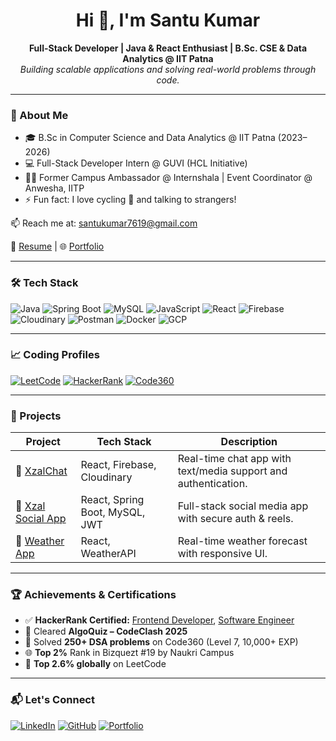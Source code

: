 <h1 align="center">Hi 👋, I'm Santu Kumar</h1>
<p align="center">
  <strong>Full-Stack Developer | Java & React Enthusiast | B.Sc. CSE & Data Analytics @ IIT Patna</strong><br>
  <i>Building scalable applications and solving real-world problems through code.</i>
</p>

---

### 💼 About Me

- 🎓 B.Sc in Computer Science and Data Analytics @ IIT Patna (2023–2026)
- 💻 Full-Stack Developer Intern @ GUVI (HCL Initiative)
- 🧑‍🏫 Former Campus Ambassador @ Internshala | Event Coordinator @ Anwesha, IITP
- ⚡ Fun fact: I love cycling 🚴 and talking to strangers!

📫 Reach me at: [santukumar7619@gmail.com](mailto:santukumar7619@gmail.com)

📄 [Resume](https://github.com/Santu-kumar364/Santu-kumar364/blob/main/ResumeSantu.pdf) | 🌐 [Portfolio](https://my-portfolio-chi-rose-78.vercel.app/)

---

### 🛠 Tech Stack

![Java](https://img.shields.io/badge/Java-%23ED8B00.svg?style=for-the-badge&logo=java&logoColor=white)
![Spring Boot](https://img.shields.io/badge/Spring%20Boot-6DB33F?style=for-the-badge&logo=spring-boot&logoColor=white)
![MySQL](https://img.shields.io/badge/MySQL-00758F?style=for-the-badge&logo=mysql&logoColor=white)
![JavaScript](https://img.shields.io/badge/JavaScript-F7DF1E?style=for-the-badge&logo=javascript&logoColor=black)
![React](https://img.shields.io/badge/React-20232A?style=for-the-badge&logo=react&logoColor=61DAFB)
![Firebase](https://img.shields.io/badge/Firebase-FFCA28?style=for-the-badge&logo=firebase&logoColor=black)
![Cloudinary](https://img.shields.io/badge/Cloudinary-3448C5?style=for-the-badge&logo=cloudinary&logoColor=white)
![Postman](https://img.shields.io/badge/Postman-FF6C37?style=for-the-badge&logo=postman&logoColor=white)
![Docker](https://img.shields.io/badge/Docker-2496ED?style=for-the-badge&logo=docker&logoColor=white)
![GCP](https://img.shields.io/badge/GCP-4285F4?style=for-the-badge&logo=google-cloud&logoColor=white)

---

### 📈 Coding Profiles

[![LeetCode](https://img.shields.io/badge/LeetCode-FFA116?style=for-the-badge&logo=leetcode&logoColor=black)](https://leetcode.com/u/santukumar7619/)
[![HackerRank](https://img.shields.io/badge/HackerRank-2EC866?style=for-the-badge&logo=HackerRank&logoColor=white)](https://www.hackerrank.com/santukumar7619)
[![Code360](https://img.shields.io/badge/Code360-orange?style=for-the-badge)](https://www.naukri.com/code360/profile/5e2c8886-59a2-4393-943b-773290a29342)

---

### 🚀 Projects

| Project | Tech Stack | Description |
|--------|------------|-------------|
| 🔗 [XzalChat](https://github.com/Santu-kumar364/XzalChat) | React, Firebase, Cloudinary | Real-time chat app with text/media support and authentication. |
| 🔗 [Xzal Social App](https://github.com/Santu-kumar364/Xzal) | React, Spring Boot, MySQL, JWT | Full-stack social media app with secure auth & reels. |
| 🔗 [Weather App](https://weather-app-iota-one-36.vercel.app/) | React, WeatherAPI | Real-time weather forecast with responsive UI. |

---

### 🏆 Achievements & Certifications

- ✅ **HackerRank Certified:** [Frontend Developer](https://www.hackerrank.com/certificates/da3760ad50de), [Software Engineer](https://www.hackerrank.com/certificates/adfeeded7890)
- 🧠 Cleared **AlgoQuiz – CodeClash 2025**
- 🚀 Solved **250+ DSA problems** on Code360 (Level 7, 10,000+ EXP)
- 🌐 **Top 2%** Rank in Bizquezt #19 by Naukri Campus
- 🏅 **Top 2.6% globally** on LeetCode

---

### 📬 Let's Connect

[![LinkedIn](https://img.shields.io/badge/LinkedIn-blue?style=for-the-badge&logo=linkedin&logoColor=white)](https://www.linkedin.com/in/santu-kumar-72239231b/)
[![GitHub](https://img.shields.io/badge/GitHub-100000?style=for-the-badge&logo=github&logoColor=white)](https://github.com/Santu-kumar364)
[![Portfolio](https://img.shields.io/badge/Portfolio-000?style=for-the-badge&logo=vercel&logoColor=white)](https://my-portfolio-chi-rose-78.vercel.app/)

